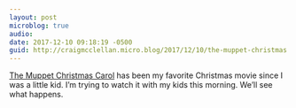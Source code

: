 ```yaml
---
layout: post
microblog: true
audio: 
date: 2017-12-10 09:18:19 -0500
guid: http://craigmcclellan.micro.blog/2017/12/10/the-muppet-christmas.html
---
```

[The Muppet Christmas Carol](https://youtu.be/dhpu2tq9GG4) has been my favorite Christmas movie since I was a little kid. I’m trying to watch it with my kids this morning. We’ll see what happens.

